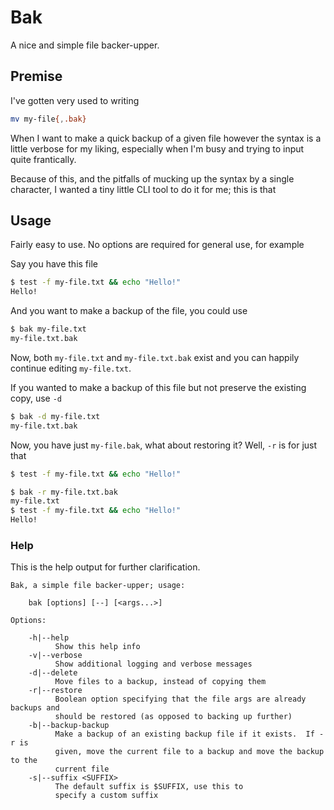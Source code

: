 # Bak

A nice and simple file backer-upper.

## Premise

I've gotten very used to writing

```bash
mv my-file{,.bak}
```

When I want to make a quick backup of a given file however the syntax is a little verbose for my liking, especially when I'm busy and trying to input quite frantically.

Because of this, and the pitfalls of mucking up the syntax by a single character, I wanted a tiny little CLI tool to do it for me; this is that

## Usage

Fairly easy to use. No options are required for general use, for example

Say you have this file

```sh
$ test -f my-file.txt && echo "Hello!"
Hello!
```

And you want to make a backup of the file, you could use

```sh
$ bak my-file.txt
my-file.txt.bak
```

Now, both `my-file.txt` and `my-file.txt.bak` exist and you can happily continue editing `my-file.txt`.

If you wanted to make a backup of this file but not preserve the existing copy, use `-d`

```sh
$ bak -d my-file.txt
my-file.txt.bak
```

Now, you have just `my-file.bak`, what about restoring it? Well, `-r` is for just that

```sh
$ test -f my-file.txt && echo "Hello!"

$ bak -r my-file.txt.bak
my-file.txt
$ test -f my-file.txt && echo "Hello!"
Hello!
```

### Help

This is the help output for further clarification.

```
Bak, a simple file backer-upper; usage:

    bak [options] [--] [<args...>]

Options:

    -h|--help
          Show this help info
    -v|--verbose
          Show additional logging and verbose messages
    -d|--delete
          Move files to a backup, instead of copying them
    -r|--restore
          Boolean option specifying that the file args are already backups and 
          should be restored (as opposed to backing up further)
    -b|--backup-backup
          Make a backup of an existing backup file if it exists.  If -r is 
          given, move the current file to a backup and move the backup to the 
          current file
    -s|--suffix <SUFFIX>
          The default suffix is $SUFFIX, use this to 
          specify a custom suffix
```
